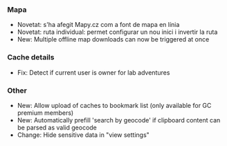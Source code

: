  
### Mapa
- Novetat: s'ha afegit Mapy.cz com a font de mapa en línia
- Novetat: ruta individual: permet configurar un nou inici i invertir la ruta
- New: Multiple offline map downloads can now be triggered at once

### Cache details
- Fix: Detect if current user is owner for lab adventures

### Other
- New: Allow upload of caches to bookmark list (only available for GC premium members)
- New: Automatically prefill 'search by geocode' if clipboard content can be parsed as valid geocode
- Change: Hide sensitive data in "view settings"
